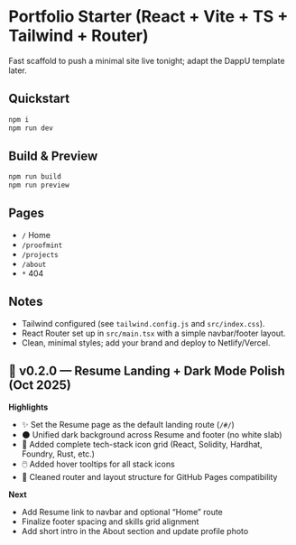 # Portfolio Starter (React + Vite + TS + Tailwind + Router)

Fast scaffold to push a minimal site live tonight; adapt the DappU template later.

## Quickstart
```bash
npm i
npm run dev
```

## Build & Preview
```bash
npm run build
npm run preview
```

## Pages
- `/` Home
- `/proofmint`
- `/projects`
- `/about`
- `*` 404

## Notes
- Tailwind configured (see `tailwind.config.js` and `src/index.css`).
- React Router set up in `src/main.tsx` with a simple navbar/footer layout.
- Clean, minimal styles; add your brand and deploy to Netlify/Vercel.

## 🚀 v0.2.0 — Resume Landing + Dark Mode Polish (Oct 2025)

**Highlights**
- ✨ Set the Resume page as the default landing route (`/#/`)
- 🌑 Unified dark background across Resume and footer (no white slab)
- 🧩 Added complete tech-stack icon grid (React, Solidity, Hardhat, Foundry, Rust, etc.)
- 🖱️ Added hover tooltips for all stack icons
- 🧱 Cleaned router and layout structure for GitHub Pages compatibility

**Next**
- Add Resume link to navbar and optional “Home” route  
- Finalize footer spacing and skills grid alignment  
- Add short intro in the About section and update profile photo  


